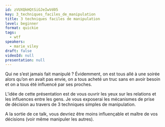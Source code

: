 ```yaml
---
id: zVUXQkHQtSiGJeIwVd05
key: 3_techniques_faciles_de_manipulation
title: 3 techniques faciles de manipulation
level: beginner
format: quickie
tags:
  - wtf
speakers:
  - marie_viley
draft: false
videoId: null
presentation: null
---
```

Qui ne s’est jamais fait manipulé ? Évidemment, on est tous allé à une soirée alors qu’on en avait pas envie, on a tous acheté un truc sans en avoir besoin et on a tous été influencé par ses proches. 

L’idée de cette présentation est de vous ouvrir les yeux sur les relations et les influences entre les gens. Je vous exposerai les mécanismes de prise de décision au travers de 3 techniques simples de manipulation.

A la sortie de ce talk, vous devriez être moins influençable et maître de vos décisions (voir même manipuler les autres).